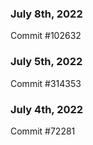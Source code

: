 ### July 8th, 2022

Commit #102632

### July 5th, 2022

Commit #314353


### July 4th, 2022

Commit #72281
